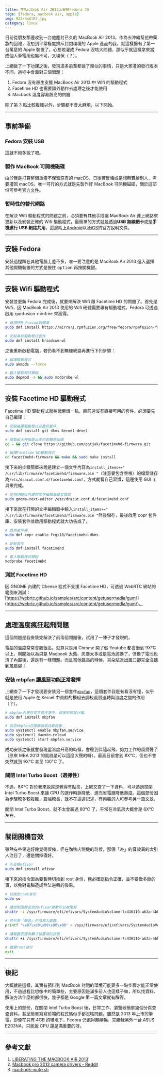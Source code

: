 ```yaml
---
title: 在MacBook Air 2013上安裝Fedora 38
tags: [fedora, macbook air, apple]
img: 922/4x6lR7.jpg
category: linux
---
```


日前從朋友那邊收到一台他塵封已久的 MacBook Air 2013，作為去沖繩幫他帶藥妝的回禮，沒想到平常極度排斥封閉環境的 Apple 產品的我，就這樣擁有了第一台萬惡的 Apple 裝置了。心想若灌成 Fedora 沒啥大問題，那似乎就這樣拿來當成個人筆電用也無不可，又環保（？）。

<!--more-->

上網做了一下功課之後，發現滿多前輩都做了類似的事情，只是大家灌的發行版本不同。過程中會面對三個問題：

1. Fedora 沒有原生支援 MacBook Air 2013 中 Wifi 的驅動程式
2. Facetime HD 也需要額外動作去處理之後才能使用
3. Macbook 溫度容易飆高的問題

除了第 3.點比較複雜以外，步驟都不會太麻煩，以下開始。

---

## 事前準備

### Fedora 安裝 USB

這就不用多說了吧。

### 製作 MacBook 可開機磁碟

由於我是打算整個重灌不保留原有的 macOS，日後若反悔或是想轉賣給別人，需要灌回 macOS。唯一可行的方式就是先製作好 MacBook 可開機磁碟，關於這部份可參考[官方文件](https://support.apple.com/zh-tw/HT201372)。

### 暫時性的替代網路

在解決 Wifi 驅動程式的問題之前，必須要有其他手段讓 MacBook Air 連上網路來更新以及安裝正確的 Wifi 驅動程式，最簡單的方式就是透過**USB 無線網卡**或是**手機進行 USB 網路共用**，這邊附上[Android](https://support.google.com/android/answer/9059108?hl=zh-Hant)以及[iOS](https://support.apple.com/zh-tw/guide/iphone/iph45447ca6/ios)的官方說明文件。

---

## 安裝 Fedora

安裝過程跟在其他電腦上差不多，唯一要注意的是 MacBook Air 2013 進入選擇其他開機裝置的方式是按住 <kbd>option</kbd> 再按開機鍵。

---

## 安裝 Wifi 驅動程式

安裝並更新 Fedora 完成後，就要來解決 Wifi 跟 Facetime HD 的問題了。首先是 Wifi，因 MacBook Air 2013 使用的 Wifi 硬體需要專有驅動程式，Fedora 可透過啟用 rpmfusion-nonfree 來獲得。

```bash
# 啟用RPM Fusion軟體庫
sudo dnf install https://mirrors.rpmfusion.org/free/fedora/rpmfusion-free-release-$(rpm -E %fedora).noarch.rpm https://mirrors.rpmfusion.org/free/fedora/rpmfusion-nonfree-release-$(rpm -E %fedora).noarch.rpm
```

```bash
# 安裝專有驅動程式套件
sudo dnf install broadcom-wl
```

之後重新啟動電腦，若仍看不到無線網路再進行下列步驟：

```bash
# 編譯驅動程式
sudo akmods --force
```

```bash
# 載入驅動程式模組
sudo depmod -a && sudo modprobe wl
```

---

## 安裝 Facetime HD 驅動程式

Facetime HD 驅動程式就稍微麻煩一點，目前還沒有直接可用的套件，必須要先自己編譯：

```bash
# 安裝編譯驅動程式必要的套件
sudo dnf install git dkms kernel-devel
```

```bash
# 複製由大神抽取出來的韌體原始碼
cd ~ && git clone https://github.com/patjak/facetimehd-firmware.git
```

```bash
# 編譯Facetime HD驅動程式
cd facetimehd-firmware && make && sudo make install
```

接下來的步驟簡單來說是建立一個文字內容為`install_items+=" /usr/lib/firmware/facetimehd/firmware.bin "`（注意要包含空格）的檔案儲存為`/etc/dracut.conf.d/facetimehd.conf`，方式就看自己習慣，這邊使用 GUI 工具來完成。

```bash
# 使用GNOME內建的文字編輯器建立檔案
sudo gnome-text-editor /etc/dracut.conf.d/facetimehd.conf
```

接下來就在打開的文字編輯器中輸入`install_items+=" /usr/lib/firmware/facetimehd/firmware.bin "`然後儲存，最後啟用 copr 套件庫、安裝套件並啟用驅動程式就大功告成了。

```bash
# 啟用套件褲
sudo dnf copr enable frgt10/facetimehd-dkms

# 安裝套件
sudo dnf install facetimehd

# 載入驅動程式模組
modprobe facetimehd
```

### 測試 Facetime HD

因 GNOME 內建的 Cheese 程式不支援 Facetime HD，可透過 WebRTC 網站的範例來測試：[https://webrtc.github.io/samples/src/content/getusermedia/gum/](https://webrtc.github.io/samples/src/content/getusermedia/gum/)。

---

## 處理溫度瘋狂起飛問題

這個問題是我安裝完解決了前兩個問題後，試用了一陣子才發現的。

電腦的溫度常常會飆很高，就算只是用 Chrome 開了個 Youtube 都會衝到 9X°C 以上，剛開始以為只是 Macbook 太舊、灰塵太多或是電池該換了，但換了電池也清了內部後，還是有一樣問題。而且當他飆高的時候，耳朵貼近出風口卻完全沒聽到風扇聲！

### 安裝 mbpfan 讓風扇功能正常發揮

上網查了一下才發現要安裝另一個套件[`mbpfan`](https://github.com/linux-on-mac/mbpfan)，這個套件我是有看沒有懂，似乎就是使用 Apple 在 Kernel 中貢獻的模組去調校風扇運轉與溫度之間的作用（？）。

```bash
# mbpfan內建在官方套件庫中，直接安裝就行囉。
sudo dnf install mbpfan
```

```bash
# 設定mbpfan在開機後就自動啟動
sudo systemctl enable mbpfan.service
sudo systemctl daemon-reload
sudo systemctl start mbpfan.service
```

成功安裝之後就會發現當溫度升高的時候，會聽到伴隨起飛、努力工作的風扇聲了（原來 MBA 2013 的風扇是可以這麼大聲的呀）。最高目前會到 8X°C，但也不會突然就到 9X°C 甚至 100°C 了。

### 關閉 Intel Turbo Boost（選擇性）

不過，8X°C 對於我來說還是覺得有點高，上網又查了一下資料，可以透過關閉 Intel Turbo Boost 來讓 CPU 的運作時脈降低，進而省電跟降低熱度。這個部份因為步驟較多較複雜，篇幅較長，就不在這邊記述，有興趣的人可參考<article-inner-link slug="fedora_disable_turbo_boost">另一篇文章</article-inner-link>。

關閉 Intel Turbo Boost，就不太會超過 80°C 了，平常在冷氣房大概會是 6X°C 左右。

---

## 關閉開機音效

雖然有些果迷好像覺得很棒，但在咖啡店開機的時候，那個「咚」的音效真的太引人注目了，還是關掉得好。

```bash
# 先安裝efivar
sudo dnf install efivar
```

接下來的指令因為要暫時切換到 root 身份，務必確認指令正確，並不要做多餘的事，以免對電腦造成無法逆轉的後果。

```bash
# 切換到root身份
sudo su

# 讓控制開機音效的efivar變數可以被覆寫
chattr -i /sys/firmware/efi/efivars/SystemAudioVolume-7c436110-ab2a-4bbb-a880-fe41995c9f82

# 將代表「靜音」的值寫入變數
printf "\x07\x00\x00\x00\x00" > /sys/firmware/efi/efivars/SystemAudioVolume-7c436110-ab2a-4bbb-a880-fe41995c9f82

# 讓變數恢復為無法被覆寫的狀態
chattr +i /sys/firmware/efi/efivars/SystemAudioVolume-7c436110-ab2a-4bbb-a880-fe41995c9f82

# 離開root身份
exit
```

---

## 後記

大概就是這樣，其實有預料到 MacBook 封閉的環境可能要多一點步驟才能正常使用，不過過程比想像中的簡單些，主要原因是滿多前人也這樣子做，所以找資料、解決方法什麼的都很快，幾乎都是 Google 第一篇文章就有解答。

使用上的部份，在關閉 Intel Turbo Boost 後，日常工作、瀏覽器簡單幾個分頁查查資料，甚至簡單寫寫前端的程式碼似乎都沒啥問題。雖然是 2013 年上市的筆電，即便在只有 4GB 的環境下，Fedora 仍跑得頗順暢，完勝我另外一台 ASUS E203NA，只能說 CPU 還是滿重要的呀。

---

## 參考文獻

1. [LIBERATING THE MACBOOK AIR 2013](https://boilingsteam.com/liberating-the-macbook-air-2013-with-linux-complete-guide/#facetimehd)
2. [Macbook pro 2013 camera drivers - Reddit](https://www.reddit.com/r/Fedora/comments/tgyrxv/comment/i157pyq/)
3. [macbook-mute.sh](https://gist.github.com/0xbb/ae298e2798e1c06d0753)
